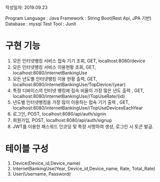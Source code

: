 
작성일자: 2019.09.23

Program Language : Java
Framework : String Boot(Rest Api, JPA 기반)
Database : mysql
Test Tool : Junit

# 구현 기능
1. 모든 인터넷뱅킹 서비스 접속 기기 조회, GET, localhost:8080/device
2. 모든 인터넷뱅킹 서비스 이용현황 조회, GET, localhost:8080/internetBankingUse
3. 모든 년도별 인터넷뱅킹 이용 현황 출력, GET, localhost:8080/internetBankingUse/TopDevice/{year}
4. 특정 디바이스의 인터넷 뱅킹에 접속 비율이 가장 많은 년도 출력  , GET, localhost:8080/internetBankingUse//TopUseRate/{id}
5. 년도별 인터넷뱅킹을 가장 많이 이용하는 접속 기기 출력  , GET, localhost:8080/internetBankingUse//TopUseDevicesEachYear
6. 로그인, POST, localhost:8080/api/auth/signin
7. 회원가입, POST, localhost:8080/api/auth/signup
8. JWT를 이용한 패스워드 인코딩 및 특정 서명하여 생성, 로그인 시 토큰 발급.

# 테이블 구성
1. Device(Device_id,Device_name)
2. InternetBankingUse(Year, Device_id,Device_name, Rate, Total_Rate)
2. User(Username, Password)

